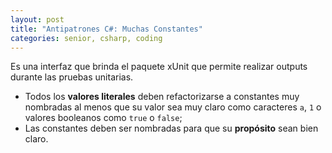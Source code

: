 ```yaml
---
layout: post
title: "Antipatrones C#: Muchas Constantes"
categories: senior, csharp, coding
---
```


Es una interfaz que brinda el paquete<!--more--> xUnit que permite realizar outputs durante las pruebas unitarias.

- Todos los **valores literales** deben refactorizarse a constantes muy nombradas al menos que su valor sea muy claro como caracteres `a`, `1` o valores booleanos como `true` o `false`;
- Las constantes deben ser nombradas para que su **propósito** sean bien claro.
